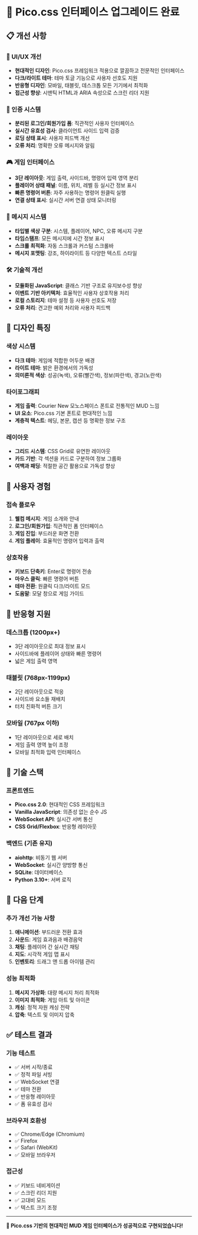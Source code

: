 # 🎨 Pico.css 인터페이스 업그레이드 완료

## 📋 개선 사항

### 🎯 UI/UX 개선
- **현대적인 디자인**: Pico.css 프레임워크 적용으로 깔끔하고 전문적인 인터페이스
- **다크/라이트 테마**: 테마 토글 기능으로 사용자 선호도 지원
- **반응형 디자인**: 모바일, 태블릿, 데스크톱 모든 기기에서 최적화
- **접근성 향상**: 시맨틱 HTML과 ARIA 속성으로 스크린 리더 지원

### 🔐 인증 시스템
- **분리된 로그인/회원가입 폼**: 직관적인 사용자 인터페이스
- **실시간 유효성 검사**: 클라이언트 사이드 입력 검증
- **로딩 상태 표시**: 사용자 피드백 개선
- **오류 처리**: 명확한 오류 메시지와 알림

### 🎮 게임 인터페이스
- **3단 레이아웃**: 게임 출력, 사이드바, 명령어 입력 영역 분리
- **플레이어 상태 패널**: 이름, 위치, 레벨 등 실시간 정보 표시
- **빠른 명령어 버튼**: 자주 사용하는 명령어 원클릭 실행
- **연결 상태 표시**: 실시간 서버 연결 상태 모니터링

### 💬 메시지 시스템
- **타입별 색상 구분**: 시스템, 플레이어, NPC, 오류 메시지 구분
- **타임스탬프**: 모든 메시지에 시간 정보 표시
- **스크롤 최적화**: 자동 스크롤과 커스텀 스크롤바
- **메시지 포맷팅**: 강조, 하이라이트 등 다양한 텍스트 스타일

### 🛠️ 기술적 개선
- **모듈화된 JavaScript**: 클래스 기반 구조로 유지보수성 향상
- **이벤트 기반 아키텍처**: 효율적인 사용자 상호작용 처리
- **로컬 스토리지**: 테마 설정 등 사용자 선호도 저장
- **오류 처리**: 견고한 예외 처리와 사용자 피드백

## 🎨 디자인 특징

### 색상 시스템
- **다크 테마**: 게임에 적합한 어두운 배경
- **라이트 테마**: 밝은 환경에서의 가독성
- **의미론적 색상**: 성공(녹색), 오류(빨간색), 정보(파란색), 경고(노란색)

### 타이포그래피
- **게임 출력**: Courier New 모노스페이스 폰트로 전통적인 MUD 느낌
- **UI 요소**: Pico.css 기본 폰트로 현대적인 느낌
- **계층적 텍스트**: 헤딩, 본문, 캡션 등 명확한 정보 구조

### 레이아웃
- **그리드 시스템**: CSS Grid로 유연한 레이아웃
- **카드 기반**: 각 섹션을 카드로 구분하여 정보 그룹화
- **여백과 패딩**: 적절한 공간 활용으로 가독성 향상

## 🚀 사용자 경험

### 접속 플로우
1. **웰컴 메시지**: 게임 소개와 안내
2. **로그인/회원가입**: 직관적인 폼 인터페이스
3. **게임 진입**: 부드러운 화면 전환
4. **게임 플레이**: 효율적인 명령어 입력과 출력

### 상호작용
- **키보드 단축키**: Enter로 명령어 전송
- **마우스 클릭**: 빠른 명령어 버튼
- **테마 전환**: 원클릭 다크/라이트 모드
- **도움말**: 모달 창으로 게임 가이드

## 📱 반응형 지원

### 데스크톱 (1200px+)
- 3단 레이아웃으로 최대 정보 표시
- 사이드바에 플레이어 상태와 빠른 명령어
- 넓은 게임 출력 영역

### 태블릿 (768px-1199px)
- 2단 레이아웃으로 적응
- 사이드바 요소들 재배치
- 터치 친화적 버튼 크기

### 모바일 (767px 이하)
- 1단 레이아웃으로 세로 배치
- 게임 출력 영역 높이 조정
- 모바일 최적화 입력 인터페이스

## 🔧 기술 스택

### 프론트엔드
- **Pico.css 2.0**: 현대적인 CSS 프레임워크
- **Vanilla JavaScript**: 의존성 없는 순수 JS
- **WebSocket API**: 실시간 서버 통신
- **CSS Grid/Flexbox**: 반응형 레이아웃

### 백엔드 (기존 유지)
- **aiohttp**: 비동기 웹 서버
- **WebSocket**: 실시간 양방향 통신
- **SQLite**: 데이터베이스
- **Python 3.10+**: 서버 로직

## 🎯 다음 단계

### 추가 개선 가능 사항
1. **애니메이션**: 부드러운 전환 효과
2. **사운드**: 게임 효과음과 배경음악
3. **채팅**: 플레이어 간 실시간 채팅
4. **지도**: 시각적 게임 맵 표시
5. **인벤토리**: 드래그 앤 드롭 아이템 관리

### 성능 최적화
1. **메시지 가상화**: 대량 메시지 처리 최적화
2. **이미지 최적화**: 게임 아트 및 아이콘
3. **캐싱**: 정적 자원 캐싱 전략
4. **압축**: 텍스트 및 이미지 압축

## ✅ 테스트 결과

### 기능 테스트
- ✅ 서버 시작/종료
- ✅ 정적 파일 서빙
- ✅ WebSocket 연결
- ✅ 테마 전환
- ✅ 반응형 레이아웃
- ✅ 폼 유효성 검사

### 브라우저 호환성
- ✅ Chrome/Edge (Chromium)
- ✅ Firefox
- ✅ Safari (WebKit)
- ✅ 모바일 브라우저

### 접근성
- ✅ 키보드 네비게이션
- ✅ 스크린 리더 지원
- ✅ 고대비 모드
- ✅ 텍스트 크기 조정

---

**🎉 Pico.css 기반의 현대적인 MUD 게임 인터페이스가 성공적으로 구현되었습니다!**